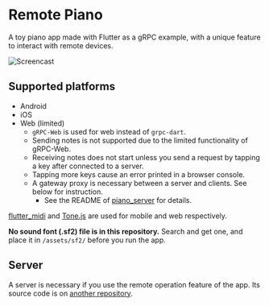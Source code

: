 # Remote Piano

A toy piano app made with Flutter as a gRPC example, with a unique feature to interact with remote devices.

![Screencast](doc/images/remote_piano.gif)

## Supported platforms

* Android
* iOS
* Web (limited)
    * `gRPC-Web` is used for web instead of `grpc-dart`.
    * Sending notes is not supported due to the limited functionality of gRPC-Web.
    * Receiving notes does not start unless you send a request by tapping a key after connected to a server.
    * Tapping more keys cause an error printed in a browser console.
    * A gateway proxy is necessary between a server and clients. See below for instruction.
        * See the README of [piano_server](https://github.com/kaboc/piano_server) for details.

[flutter_midi](https://pub.dev/packages/flutter_midi) and [Tone.js](https://tonejs.github.io/) are used for mobile and web respectively.

**No sound font (.sf2) file is in this repository.**
Search and get one, and place it in `/assets/sf2/` before you run the app. 

## Server

A server is necessary if you use the remote operation feature of the app.
Its source code is on [another repository](https://github.com/kaboc/piano_server).
